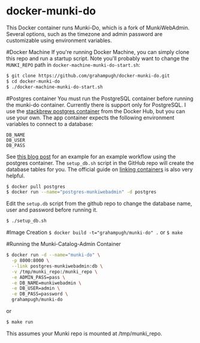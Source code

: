 docker-munki-do
===============

This Docker container runs Munki-Do, which is a fork of MunkiWebAdmin.
Several options, such as the timezone and admin password are customizable using environment variables.

#Docker Machine
If you're running Docker Machine, you can simply clone this repo and run a startup script. Note you'll probably want to change the `MUNKI_REPO` path in `docker-machine-munki-do-start.sh`:
```bash
$ git clone https://github.com/grahampugh/docker-munki-do.git
$ cd docker-munki-do
$ ./docker-machine-munki-do-start.sh
```

#Postgres container
You must run the PostgreSQL container before running the munki-do container.
Currently there is support only for PostgreSQL.
I use the [stackbrew postgres container](https://registry.hub.docker.com/_/postgres/) from the Docker Hub, but you can use your own. The app container expects the following environment variables to connect to a database:
```
DB_NAME
DB_USER
DB_PASS
```

See [this blog post](http://davidamick.wordpress.com/2014/07/19/docker-postgresql-workflow/) for an example for an example workflow using the postgres container.
The `setup_db.sh` script in the GitHub repo will create the database tables for you.
The official guide on [linking containers](https://docs.docker.com/userguide/dockerlinks/) is also very helpful.

```bash
$ docker pull postgres
$ docker run --name="postgres-munkiwebadmin" -d postgres
```
Edit the `setup.db` script from the github repo to change the database name, user and password before running it.
```bash
$ ./setup_db.sh
```

#Image Creation
```$ docker build -t="grahampugh/munki-do" .```
or
```$ make```

#Running the Munki-Catalog-Admin Container

```bash
$ docker run -d --name="munki-do" \
  -p 8000:8000 \
  --link postgres-munkiwebadmin:db \
  -v /tmp/munki_repo:/munki_repo \
  -e ADMIN_PASS=pass \
  -e DB_NAME=munkiwebadmin \
  -e DB_USER=admin \
  -e DB_PASS=password \
  grahampugh/munki-do
```
or
```bash
$ make run
```
This assumes your Munki repo is mounted at /tmp/munki_repo.
